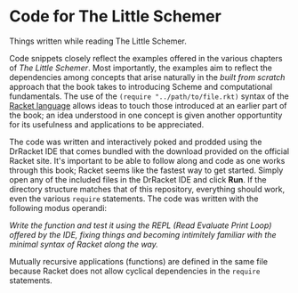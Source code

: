 # Code for The Little Schemer
Things written while reading The Little Schemer.

Code snippets closely reflect the examples offered in the various chapters of *The Little Schemer*. Most importantly, the examples
aim to reflect the dependencies among concepts that arise naturally in the *built from scratch* approach that the book takes to introducing Scheme and computational fundamentals. The use of the `(require "../path/to/file.rkt)` syntax of the [Racket language](https://racket-lang.org/) allows ideas to touch those introduced at an earlier part of the book; an idea understood in one concept is given another opportuntity for its usefulness and applications to be appreciated.

The code was written and interactively poked and prodded using the DrRacket IDE that comes bundled with the download provided on the official Racket site. It's important to be able to follow along and code as one works through this book; Racket seems like the fastest way to get started. Simply open any of the included files in the DrRacket IDE and click **Run**. If the directory structure matches that of this repository, everything should work, even the various `require` statements. The code was written with the following modus operandi:

*Write the function and test it using the REPL (Read Evaluate Print Loop) offered by the IDE, fixing things and becoming intimitely familiar with the minimal syntax of Racket along the way.*

Mutually recursive applications (functions) are defined in the same file because Racket does not allow cyclical dependencies in the `require` statements.
